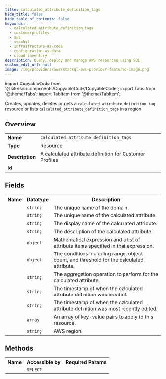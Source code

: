 ```yaml
---
title: calculated_attribute_definition_tags
hide_title: false
hide_table_of_contents: false
keywords:
  - calculated_attribute_definition_tags
  - customerprofiles
  - aws
  - stackql
  - infrastructure-as-code
  - configuration-as-data
  - cloud inventory
description: Query, deploy and manage AWS resources using SQL
custom_edit_url: null
image: /img/providers/aws/stackql-aws-provider-featured-image.png
---
```


import CopyableCode from '@site/src/components/CopyableCode/CopyableCode';
import Tabs from '@theme/Tabs';
import TabItem from '@theme/TabItem';

Creates, updates, deletes or gets a <code>calculated_attribute_definition_tag</code> resource or lists <code>calculated_attribute_definition_tags</code> in a region

## Overview
<table><tbody>
<tr><td><b>Name</b></td><td><code>calculated_attribute_definition_tags</code></td></tr>
<tr><td><b>Type</b></td><td>Resource</td></tr>
<tr><td><b>Description</b></td><td>A calculated attribute definition for Customer Profiles</td></tr>
<tr><td><b>Id</b></td><td><CopyableCode code="aws.customerprofiles.calculated_attribute_definition_tags" /></td></tr>
</tbody></table>

## Fields
<table><tbody><tr><th>Name</th><th>Datatype</th><th>Description</th></tr><tr><td><CopyableCode code="domain_name" /></td><td><code>string</code></td><td>The unique name of the domain.</td></tr>
<tr><td><CopyableCode code="calculated_attribute_name" /></td><td><code>string</code></td><td>The unique name of the calculated attribute.</td></tr>
<tr><td><CopyableCode code="display_name" /></td><td><code>string</code></td><td>The display name of the calculated attribute.</td></tr>
<tr><td><CopyableCode code="description" /></td><td><code>string</code></td><td>The description of the calculated attribute.</td></tr>
<tr><td><CopyableCode code="attribute_details" /></td><td><code>object</code></td><td>Mathematical expression and a list of attribute items specified in that expression.</td></tr>
<tr><td><CopyableCode code="conditions" /></td><td><code>object</code></td><td>The conditions including range, object count, and threshold for the calculated attribute.</td></tr>
<tr><td><CopyableCode code="statistic" /></td><td><code>string</code></td><td>The aggregation operation to perform for the calculated attribute.</td></tr>
<tr><td><CopyableCode code="created_at" /></td><td><code>string</code></td><td>The timestamp of when the calculated attribute definition was created.</td></tr>
<tr><td><CopyableCode code="last_updated_at" /></td><td><code>string</code></td><td>The timestamp of when the calculated attribute definition was most recently edited.</td></tr>
<tr><td><CopyableCode code="tags" /></td><td><code>array</code></td><td>An array of key-value pairs to apply to this resource.</td></tr>
<tr><td><CopyableCode code="region" /></td><td><code>string</code></td><td>AWS region.</td></tr>
</tbody></table>

## Methods

<table><tbody>
  <tr>
    <th>Name</th>
    <th>Accessible by</th>
    <th>Required Params</th>
  </tr>
  <tr>
    <td><CopyableCode code="view" /></td>
    <td><code>SELECT</code></td>
    <td><CopyableCode code="region" /></td>
  </tr>
</tbody></table>








